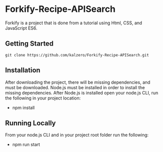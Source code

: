 # Forkify-Recipe-APISearch

Forkify is a project that is done from a tutorial using Html, CSS, and JavaScript ES6.

## Getting Started

```
git clone https://github.com/kalzero/Forkify-Recipe-APISearch.git
```

## Installation

After downloading the project, there will be missing dependencies, and must be downloaded.
Node.js must be installed in order to install the missing dependencies.
After Node.js is installed open your node.js CLI, run the following in your project location:

* npm install

## Running Locally

From your node.js CLI and in your project root folder run the following:

* npm run start

